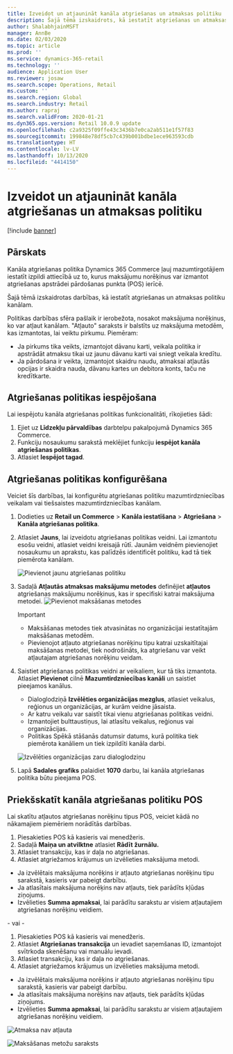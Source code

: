 ```yaml
---
title: Izveidot un atjaunināt kanāla atgriešanas un atmaksas politiku
description: Šajā tēmā izskaidrots, kā iestatīt atgriešanas un atmaksas politiku kanālam.
author: ShalabhjainMSFT
manager: AnnBe
ms.date: 02/03/2020
ms.topic: article
ms.prod: ''
ms.service: dynamics-365-retail
ms.technology: ''
audience: Application User
ms.reviewer: josaw
ms.search.scope: Operations, Retail
ms.custom: ''
ms.search.region: Global
ms.search.industry: Retail
ms.author: rapraj
ms.search.validFrom: 2020-01-21
ms.dyn365.ops.version: Retail 10.0.9 update
ms.openlocfilehash: c2a9325f09ffe43c3436b7e0ca2ab511e1f57f83
ms.sourcegitcommit: 199848e78df5cb7c439b001bdbe1ece963593cdb
ms.translationtype: HT
ms.contentlocale: lv-LV
ms.lasthandoff: 10/13/2020
ms.locfileid: "4414150"
---
```

# <a name="create-and-update-a-returns-and-refunds-policy-for-a-channel"></a>Izveidot un atjaunināt kanāla atgriešanas un atmaksas politiku

[!include [banner](includes/banner.md)]

## <a name="overview"></a>Pārskats

Kanāla atgriešanas politika Dynamics 365 Commerce ļauj mazumtirgotājiem iestatīt izpildi attiecībā uz to, kurus maksājumu norēķinus var izmantot atgriešanas apstrādei pārdošanas punkta (POS) ierīcē.  

Šajā tēmā izskaidrotas darbības, kā iestatīt atgriešanas un atmaksas politiku kanālam.

Politikas darbības sfēra pašlaik ir ierobežota, nosakot maksājuma norēķinus, ko var atļaut kanālam. "Atļauto" saraksts ir balstīts uz maksājuma metodēm, kas izmantotas, lai veiktu pirkumu. Piemēram:

- Ja pirkums tika veikts, izmantojot dāvanu karti, veikala politika ir apstrādāt atmaksu tikai uz jaunu dāvanu karti vai sniegt veikala kredītu. 
- Ja pārdošana ir veikta, izmantojot skaidru naudu, atmaksai atļautās opcijas ir skaidra nauda, dāvanu kartes un debitora konts, taču ne kredītkarte. 


## <a name="enable-return-policy"></a>Atgriešanas politikas iespējošana

Lai iespējotu kanāla atgriešanas politikas funkcionalitāti, rīkojieties šādi:

1. Ejiet uz **Līdzekļu pārvaldības** darbtelpu pakalpojumā Dynamics 365 Commerce.
2. Funkciju nosaukumu sarakstā meklējiet funkciju **iespējot kanāla atgriešanas politikas**.
3. Atlasiet **Iespējot tagad**. 

## <a name="configure-return-policy"></a>Atgriešanas politikas konfigurēšana

Veiciet šīs darbības, lai konfigurētu atgriešanas politiku mazumtirdzniecības veikalam vai tiešsaistes mazumtirdzniecības kanālam.

1. Dodieties uz **Retail un Commerce** \> **Kanāla iestatīšana** \> **Atgriešana** \> **Kanāla atgriešanas politika**.

2. Atlasiet **Jauns**, lai izveidotu atgriešanas politikas veidni. Lai izmantotu esošu veidni, atlasiet veidni kreisajā rūtī. Jaunām veidnēm pievienojiet nosaukumu un aprakstu, kas palīdzēs identificēt politiku, kad tā tiek piemērota kanālam.

   ![Pievienot jaunu atgriešanas politiku](media/Return-policy-page1.png "Pievienot jaunu atgriešanas politiku")
     
   
3. Sadaļā **Atļautās atmaksas maksājumu metodes** definējiet **atļautos** atgriešanas maksājumu norēķinus, kas ir specifiski katrai maksājuma metodei.
   ![Pievienot maksāšanas metodes](media/Return-policy-page2.PNG "Iestatīt atļautās maksājuma metodes maksājuma veidam")
   
    > [!IMPORTANT]
    > - Maksāšanas metodes tiek atvasinātas no organizācijai iestatītajām maksāšanas metodēm.
    > - Pievienojot atļauto atgriešanas norēķinu tipu katrai uzskaitītajai maksāšanas metodei, tiek nodrošināts, ka atgriešanu var veikt atļautajam atgriešanas norēķinu veidam.
    
4. Saistiet atgriešanas politikas veidni ar veikaliem, kur tā tiks izmantota. Atlasiet **Pievienot** cilnē **Mazumtirdzniecības kanāli** un saistiet pieejamos kanālus. 

    - Dialoglodziņā **Izvēlēties organizācijas mezglus**, atlasiet veikalus, reģionus un organizācijas, ar kurām veidne jāsaista.
    - Ar katru veikalu var saistīt tikai vienu atgriešanas politikas veidni.
    - Izmantojiet bulttaustiņus, lai atlasītu veikalus, reģionus vai organizācijas.
    - Politikas Spēkā stāšanās datumsir datums, kurā politika tiek piemērota kanāliem un tiek izpildīti kanāla darbi. 

    ![Izvēlēties organizācijas zaru dialoglodziņu](media/Return-policy-page3.PNG "Izvēlēties organizācijas zaru dialoglodziņu")

5. Lapā **Sadales grafiks** palaidiet **1070** darbu, lai kanāla atgriešanas politika būtu pieejama POS.

## <a name="preview-the-channel-return-policy-in-the-pos"></a>Priekšskatīt kanāla atgriešanas politiku POS

Lai skatītu atļautos atgriešanas norēķinu tipus POS, veiciet kādā no nākamajiem piemēriem norādītās darbības.

1. Piesakieties POS kā kasieris vai menedžeris.
2. Sadaļā **Maiņa un atvilktne** atlasiet **Rādīt žurnālu.**
3. Atlasiet transakciju, kas ir daļa no atgriešanas. 
4. Atlasiet atgriežamos krājumus un izvēlieties maksājuma metodi.  
- Ja izvēlētais maksājuma norēķins ir atļauto atgriešanas norēķinu tipu sarakstā, kasieris var pabeigt darbību.
- Ja atlasītais maksājuma norēķins nav atļauts, tiek parādīts kļūdas ziņojums.
- Izvēlieties **Summa apmaksai**, lai parādītu sarakstu ar visiem atļautajiem atgriešanas norēķinu veidiem.

- vai -

1. Piesakieties POS kā kasieris vai menedžeris.
2. Atlasiet **Atgriešanas transakcija** un ievadiet saņemšanas ID, izmantojot svītrkoda skenēšanu vai manuālu ievadi. 
3. Atlasiet transakciju, kas ir daļa no atgriešanas. 
4. Atlasiet atgriežamos krājumus un izvēlieties maksājuma metodi.  
- Ja izvēlētais maksājuma norēķins ir atļauto atgriešanas norēķinu tipu sarakstā, kasieris var pabeigt darbību.
- Ja atlasītais maksājuma norēķins nav atļauts, tiek parādīts kļūdas ziņojums.
- Izvēlieties **Summa apmaksai**, lai parādītu sarakstu ar visiem atļautajiem atgriešanas norēķinu veidiem.

![Atmaksa nav atļauta](media/Return-policy-page6.png "Atmaksas veids nav atļauts")



![Maksāšanas metožu saraksts](media/Return-policy-page5.PNG "Atļautie atmaksas veidi")

